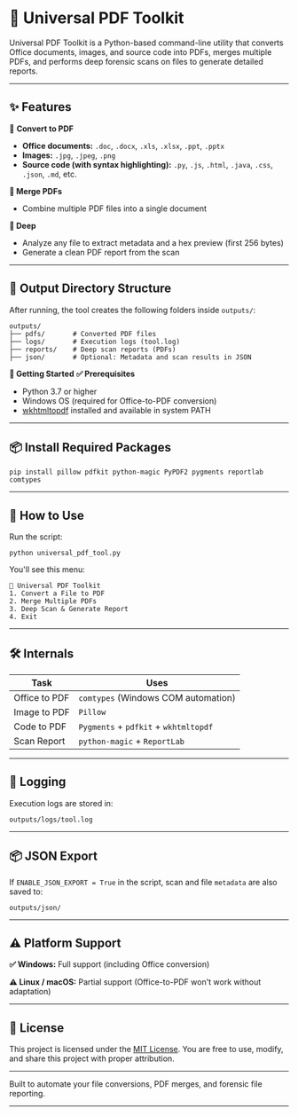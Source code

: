 # 🧰 Universal PDF Toolkit
Universal PDF Toolkit is a Python-based command-line utility that converts Office documents, images, and source code into PDFs, merges multiple PDFs, and performs deep forensic scans on files to generate detailed reports.

---

## ✨ Features
📄 **Convert to PDF**
- **Office documents:** `.doc`, `.docx`, `.xls`, `.xlsx`, `.ppt`, `.pptx`
- **Images:** `.jpg`, `.jpeg`, `.png`
- **Source code (with syntax highlighting):** `.py`, `.js`, `.html`, `.java`, `.css`, `.json`, `.md`, etc.

**📑 Merge PDFs**
- Combine multiple PDF files into a single document

**🧪 Deep**
- Analyze any file to extract metadata and a hex preview (first 256 bytes)
- Generate a clean PDF report from the scan

---

## 📂 Output Directory Structure
After running, the tool creates the following folders inside `outputs/`:

```
outputs/
├── pdfs/       # Converted PDF files
├── logs/       # Execution logs (tool.log)
├── reports/    # Deep scan reports (PDFs)
├── json/       # Optional: Metadata and scan results in JSON
```

**🚀 Getting Started**
**✅ Prerequisites**
- Python 3.7 or higher
- Windows OS (required for Office-to-PDF conversion)
- [wkhtmltopdf](https://wkhtmltopdf.org/downloads.html) installed and available in system PATH

---

## 📦 Install Required Packages
```
pip install pillow pdfkit python-magic PyPDF2 pygments reportlab comtypes
```

---

## 🧭 How to Use
Run the script:

```
python universal_pdf_tool.py
```
You'll see this menu:
```
📌 Universal PDF Toolkit
1. Convert a File to PDF
2. Merge Multiple PDFs
3. Deep Scan & Generate Report
4. Exit
```
---

## 🛠 Internals

| **Task**      | **Uses**                              |
| ------------- | ------------------------------------- |
| Office to PDF | `comtypes` (Windows COM automation)   |
| Image to PDF  | `Pillow`                              |
| Code to PDF   | `Pygments` + `pdfkit` + `wkhtmltopdf` |
| Scan Report   | `python-magic` + `ReportLab`          |

---

## 📝 Logging
Execution logs are stored in:
```
outputs/logs/tool.log
```

---

## 📦 JSON Export
If `ENABLE_JSON_EXPORT = True` in the script, scan and file `metadata` are also saved to:
```
outputs/json/
```

---

## ⚠️ Platform Support
**✅ Windows:** Full support (including Office conversion)

**⚠️ Linux / macOS:** Partial support (Office-to-PDF won't work without adaptation)

---

## 📃 License
This project is licensed under the [MIT License](LICENSE). You are free to use, modify, and share this project with proper attribution.

---

Built to automate your file conversions, PDF merges, and forensic file reporting.

---

